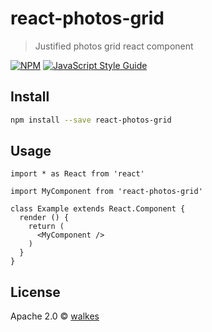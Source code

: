 # react-photos-grid

> Justified photos grid react component

[![NPM](https://img.shields.io/npm/v/react-photos-grid.svg)](https://www.npmjs.com/package/react-photos-grid) [![JavaScript Style Guide](https://img.shields.io/badge/code_style-standard-brightgreen.svg)](https://standardjs.com)

## Install

```bash
npm install --save react-photos-grid
```

## Usage

```tsx
import * as React from 'react'

import MyComponent from 'react-photos-grid'

class Example extends React.Component {
  render () {
    return (
      <MyComponent />
    )
  }
}
```

## License

Apache 2.0 © [walkes](https://github.com/walkes)
